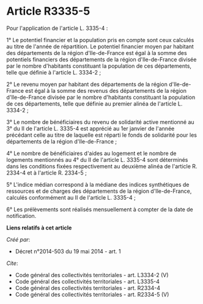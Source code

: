 # Article R3335-5

Pour l'application de l'article L. 3335-4 : 

1° Le potentiel financier et la population pris en compte sont ceux calculés au titre de l'année de répartition. Le potentiel
financier moyen par habitant des départements de la région d'Ile-de-France est égal à la somme des potentiels financiers des
départements de la région d'Ile-de-France divisée par le nombre d'habitants constituant la population de ces départements,
telle que définie à l'article L. 3334-2 ; 

2° Le revenu moyen par habitant des départements de la région d'Ile-de-France est égal à la somme des revenus des
départements de la région d'Ile-de-France divisée par le nombre d'habitants constituant la population de ces départements,
telle que définie au premier alinéa de l'article L. 3334-2 ; 

3° Le nombre de bénéficiaires du revenu de solidarité active mentionné au 3° du II de l'article L. 3335-4 est apprécié au 1er
janvier de l'année précédant celle au titre de laquelle est réparti le fonds de solidarité pour les départements de la région
d'Ile-de-France ; 

4° Le nombre de bénéficiaires d'aides au logement et le nombre de logements mentionnés au 4° du II de l'article L. 3335-4
sont déterminés dans les conditions fixées respectivement au deuxième alinéa de l'article R. 2334-4 et à l'article R.
2334-5 ; 

5° L'indice médian correspond à la médiane des indices synthétiques de ressources et de charges des départements de la région
d'Ile-de-France, calculés conformément au II de l'article L. 3335-4 ; 

6° Les prélèvements sont réalisés mensuellement à compter de la date de notification.

**Liens relatifs à cet article**

_Créé par_:

  - Décret n°2014-503 du 19 mai 2014 - art. 1

_Cite_:

  - Code général des collectivités territoriales - art. L3334-2 (V)
  - Code général des collectivités territoriales - art. L3335-4
  - Code général des collectivités territoriales - art. R2334-4
  - Code général des collectivités territoriales - art. R2334-5 (V)
